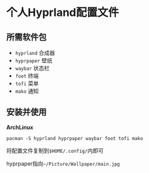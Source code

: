 # 个人Hyprland配置文件
## 所需软件包
- `hyprland` 合成器
- `hyprpaper` 壁纸
- `waybar` 状态栏
- `foot` 终端
- `tofi` 菜单
- `mako` 通知
## 安装并使用
**ArchLinux**
```
pacman -S hyprland hyprpaper waybar foot tofi mako
```
将配置文件复制到`$HOME/.config/`内即可

hyprpaper指向`~/Picture/Wallpaper/main.jpg`

